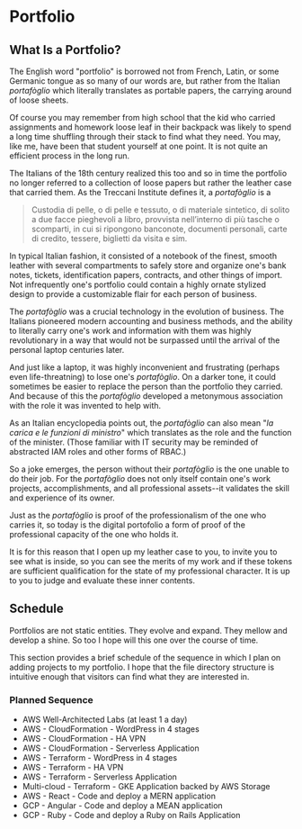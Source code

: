 # Portfolio

## What Is a Portfolio?

The English word "portfolio" is borrowed not from French, Latin, or some Germanic tongue as so many of our words are, but rather from the Italian *portafòglio* which literally translates as portable papers, the carrying around of loose sheets. 

Of course you may remember from high school that the kid who carried assignments and homework loose leaf in their backpack was likely to spend a long time shuffling through their stack to find what they need. You may, like me, have been that student yourself at one point. It is not quite an efficient process in the long run.

The Italians of the 18th century realized this too and so in time the portfolio no longer referred to a collection of loose papers but rather the leather case that carried them. As the Treccani Institute defines it, a *portafòglio* is a 

> Custodia di pelle, o di pelle e tessuto, o di materiale sintetico, di solito a due facce pieghevoli a libro, provvista  nell’interno di più tasche o scomparti, in cui si ripongono banconote, documenti personali, carte di credito, tessere, biglietti da visita e sim.

In typical Italian fashion, it consisted of a notebook of the finest, smooth leather with several compartments to safely store and organize one's bank notes, tickets, identification papers, contracts, and other things of import. Not infrequently one's portfolio could contain a highly ornate stylized design to provide a customizable flair for each person of business.

The *portafòglio* was a crucial technology in the evolution of business. The Italians pioneered modern accounting and business methods, and the ability to literally carry one's work and information with them was highly revolutionary in a way that would not be surpassed until the arrival of the personal laptop centuries later.

And just like a laptop, it was highly inconvenient and frustrating (perhaps even life-threatning) to lose one's *portafòglio*. On a darker tone, it could sometimes be easier to replace the person than the portfolio they carried. And because of this the *portafòglio* developed a metonymous association with the role it was invented to help with.

As an Italian encyclopedia points out, the *portafòglio* can also mean "*la carica e le funzioni di ministro*" which translates as the role and the function of the minister. (Those familiar with IT security may be reminded of abstracted IAM roles and other forms of RBAC.)

So a joke emerges, the person without their *portafòglio* is the one unable to do their job. For the *portafòglio* does not only itself contain one's work projects, accomplishments, and all professional assets--it validates the skill and experience of its owner.

Just as the *portafòglio* is proof of the professionalism of the one who carries it, so today is the digital portofolio a form of proof of the professional capacity of the one who holds it.

It is for this reason that I open up my leather case to you, to invite you to see what is inside, so you can see the merits of my work and if these tokens are sufficient qualification for the state of my professional character. It is up to you to judge and evaluate these inner contents.

## Schedule

Portfolios are not static entities. They evolve and expand. They mellow and develop a shine. So too I hope will this one over the course of time.

This section provides a brief schedule of the sequence in which I plan on adding projects to my portfolio. I hope that the file directory structure is intuitive enough that visitors can find what they are interested in. 

### Planned Sequence ###
* AWS Well-Architected Labs (at least 1 a day)
* AWS - CloudFormation - WordPress in 4 stages
* AWS - CloudFormation - HA VPN
* AWS - CloudFormation - Serverless Application
* AWS - Terraform - WordPress in 4 stages
* AWS - Terraform - HA VPN
* AWS - Terraform - Serverless Application
* Multi-cloud - Terraform - GKE Application backed by AWS Storage
* AWS - React - Code and deploy a MERN application
* GCP - Angular - Code and deploy a MEAN application
* GCP - Ruby - Code and deploy a Ruby on Rails Application
